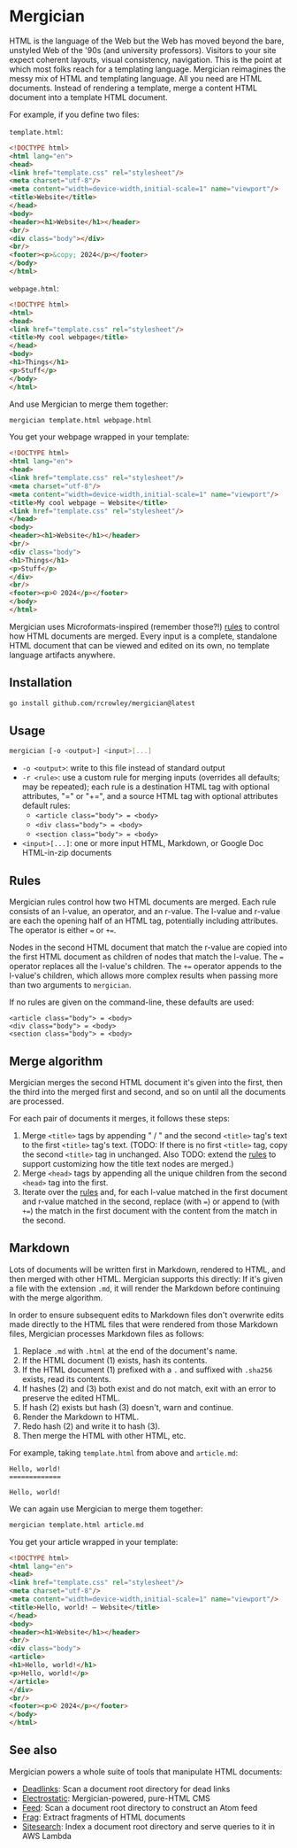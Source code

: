Mergician
=========

HTML is the language of the Web but the Web has moved beyond the bare, unstyled Web of the '90s (and university professors). Visitors to your site expect coherent layouts, visual consistency, navigation. This is the point at which most folks reach for a templating language. Mergician reimagines the messy mix of HTML and templating language. All you need are HTML documents. Instead of rendering a template, merge a content HTML document into a template HTML document.

For example, if you define two files:

`template.html`:

```html
<!DOCTYPE html>
<html lang="en">
<head>
<link href="template.css" rel="stylesheet"/>
<meta charset="utf-8"/>
<meta content="width=device-width,initial-scale=1" name="viewport"/>
<title>Website</title>
</head>
<body>
<header><h1>Website</h1></header>
<br/>
<div class="body"></div>
<br/>
<footer><p>&copy; 2024</p></footer>
</body>
</html>
```

`webpage.html`:

```html
<!DOCTYPE html>
<html>
<head>
<link href="template.css" rel="stylesheet"/>
<title>My cool webpage</title>
</head>
<body>
<h1>Things</h1>
<p>Stuff</p>
</body>
</html>
```

And use Mergician to merge them together:

```sh
mergician template.html webpage.html
```

You get your webpage wrapped in your template:

```html
<!DOCTYPE html>
<html lang="en">
<head>
<link href="template.css" rel="stylesheet"/>
<meta charset="utf-8"/>
<meta content="width=device-width,initial-scale=1" name="viewport"/>
<title>My cool webpage — Website</title>
<link href="template.css" rel="stylesheet"/>
</head>
<body>
<header><h1>Website</h1></header>
<br/>
<div class="body">
<h1>Things</h1>
<p>Stuff</p>
</div>
<br/>
<footer><p>© 2024</p></footer>
</body>
</html>
```

Mergician uses Microformats-inspired (remember those?!) [rules](#rules) to control how HTML documents are merged. Every input is a complete, standalone HTML document that can be viewed and edited on its own, no template language artifacts anywhere.

Installation
------------

```sh
go install github.com/rcrowley/mergician@latest
```

Usage
-----

```sh
mergician [-o <output>] <input>[...]
```

* `-o <output>`: write to this file instead of standard output
* `-r <rule>`: use a custom rule for merging inputs (overrides all defaults; may be repeated); each rule is a destination HTML tag with optional attributes, "=" or "+=", and a source HTML tag with optional attributes default rules:
    * `<article class="body"> = <body>`
    * `<div class="body"> = <body>`
    * `<section class="body"> = <body>`
* `<input>[...]`: one or more input HTML, Markdown, or Google Doc HTML-in-zip documents

Rules
-----

Mergician rules control how two HTML documents are merged. Each rule consists of an l-value, an operator, and an r-value. The l-value and r-value are each the opening half of an HTML tag, potentially including attributes. The operator is either `=` or `+=`.

Nodes in the second HTML document that match the r-value are copied into the first HTML document as children of nodes that match the l-value. The `=` operator replaces all the l-value's children. The `+=` operator appends to the l-value's children, which allows more complex results when passing more than two arguments to `mergician`.

If no rules are given on the command-line, these defaults are used:

```
<article class="body"> = <body>
<div class="body"> = <body>
<section class="body"> = <body>
```

Merge algorithm
---------------

Mergician merges the second HTML document it's given into the first, then the third into the merged first and second, and so on until all the documents are processed.

For each pair of documents it merges, it follows these steps:

1. Merge `<title>` tags by appending " / " and the second `<title>` tag's text to the first `<title>` tag's text. (TODO: If there is no first `<title>` tag, copy the second `<title>` tag in unchanged. Also TODO: extend the [rules](#rules) to support customizing how the title text nodes are merged.)
2. Merge `<head>` tags by appending all the unique children from the second `<head>` tag into the first.
3. Iterate over the [rules](#rules) and, for each l-value matched in the first document and r-value matched in the second, replace (with `=`) or append to (with `+=`) the match in the first document with the content from the match in the second.

Markdown
--------

Lots of documents will be written first in Markdown, rendered to HTML, and then merged with other HTML. Mergician supports this directly: If it's given a file with the extension `.md`, it will render the Markdown before continuing with the merge algorithm.

In order to ensure subsequent edits to Markdown files don't overwrite edits made directly to the HTML files that were rendered from those Markdown files, Mergician processes Markdown files as follows:

1. Replace `.md` with `.html` at the end of the document's name.
2. If the HTML document (1) exists, hash its contents.
3. If the HTML document (1) prefixed with a `.` and suffixed with `.sha256` exists, read its contents.
4. If hashes (2) and (3) both exist and do not match, exit with an error to preserve the edited HTML.
5. If hash (2) exists but hash (3) doesn't, warn and continue.
6. Render the Markdown to HTML.
7. Redo hash (2) and write it to hash (3).
8. Then merge the HTML with other HTML, etc.

For example, taking `template.html` from above and `article.md`:

```
Hello, world!
=============

Hello, world!
```

We can again use Mergician to merge them together:

```sh
mergician template.html article.md
```

You get your article wrapped in your template:

```html
<!DOCTYPE html>
<html lang="en">
<head>
<link href="template.css" rel="stylesheet"/>
<meta charset="utf-8"/>
<meta content="width=device-width,initial-scale=1" name="viewport"/>
<title>Hello, world! — Website</title>
</head>
<body>
<header><h1>Website</h1></header>
<br/> 
<div class="body">
<article>
<h1>Hello, world!</h1>
<p>Hello, world!</p>
</article>
</div>
<br/>
<footer><p>© 2024</p></footer>
</body>
</html>
```

See also
--------

Mergician powers a whole suite of tools that manipulate HTML documents:

* [Deadlinks](https://github.com/rcrowley/deadlinks): Scan a document root directory for dead links
* [Electrostatic](https://github.com/rcrowley/electrostatic): Mergician-powered, pure-HTML CMS
* [Feed](https://github.com/rcrowley/feed): Scan a document root directory to construct an Atom feed
* [Frag](https://github.com/rcrowley/frag): Extract fragments of HTML documents
* [Sitesearch](https://github.com/rcrowley/sitesearch): Index a document root directory and serve queries to it in AWS Lambda
